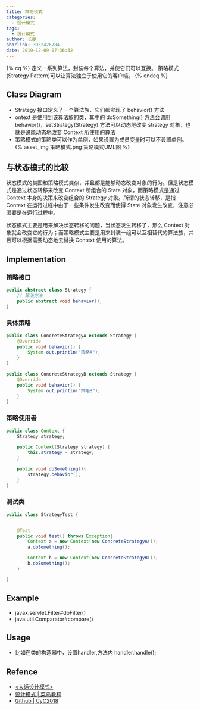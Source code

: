 ```yaml
---
title: 策略模式
categories:
  - 设计模式
tags:
  - 设计模式
author: 长歌
abbrlink: 3932426784
date: 2019-12-09 07:36:32
---
```


{% cq %}
定义一系列算法，封装每个算法，并使它们可以互换。
策略模式(Strategy Pattern)可以让算法独立于使用它的客户端。
{% endcq %}
<!-- More -->

## Class Diagram
- Strategy 接口定义了一个算法族，它们都实现了 behavior() 方法
- ontext 是使用到该算法族的类，其中的 doSomething() 方法会调用 behavior()，setStrategy(Strategy) 方法可以动态地改变 strategy 对象，也就是说能动态地改变 Context 所使用的算法  
- 策略模式的策略类可以作为单例，如果设置为成员变量时可以不设置单例。 
{% asset_img 策略模式.png 策略模式UML图 %}

## 与状态模式的比较
状态模式的类图和策略模式类似，并且都是能够动态改变对象的行为。但是状态模式是通过状态转移来改变 Context 所组合的 State 对象，而策略模式是通过 Context 本身的决策来改变组合的 Strategy 对象。所谓的状态转移，是指 Context 在运行过程中由于一些条件发生改变而使得 State 对象发生改变，注意必须要是在运行过程中。   

状态模式主要是用来解决状态转移的问题，当状态发生转移了，那么 Context 对象就会改变它的行为；而策略模式主要是用来封装一组可以互相替代的算法族，并且可以根据需要动态地去替换 Context 使用的算法。

## Implementation

### 策略接口
```java
public abstract class Strategy {
    // 算法方法
    public abstract void behavior();
}
```

### 具体策略
```java
public class ConcreteStrategyA extends Strategy {
    @Override
    public void behavior() {
        System.out.println("策略A");
    }
}

public class ConcreteStrategyB extends Strategy {
    @Override
    public void behavior() {
        System.out.println("策略B");
    }
}
```

### 策略使用者
```java
public class Context {
    Strategy strategy;

    public Context(Strategy strategy) {
        this.strategy = strategy;
    }

    public void doSomething(){
        strategy.behavior();
    }
}
```

### 测试类
```java
public class StrategyTest {


    @Test
    public void test() throws Exception{
        Context a = new Context(new ConcreteStrategyA());
        a.doSomething();

        Context b = new Context(new ConcreteStrategyB());
        b.doSomething();
    }

}
```

## Example
- javax.servlet.Filter#doFilter()
- java.util.Comparator#compare()

## Usage
- 比如在类的构造器中，设置handler,方法内 handler.handle();


## Refence
- [<大话设计模式>](https://book.douban.com/subject/2334288/)
- [设计模式 | 菜鸟教程](https://www.runoob.com/design-pattern/design-pattern-tutorial.html)
- [Github | CyC2018](https://github.com/CyC2018/CS-Notes/blob/master/notes/%E8%AE%BE%E8%AE%A1%E6%A8%A1%E5%BC%8F%20-%20%E7%9B%AE%E5%BD%95.md)